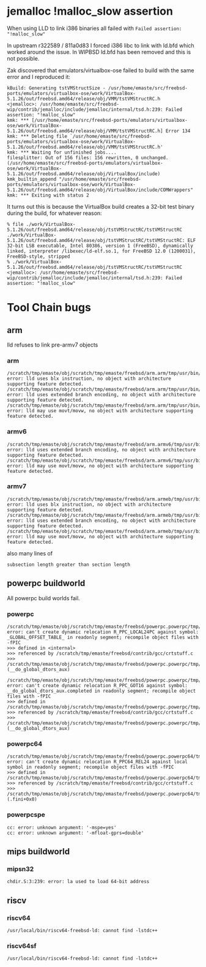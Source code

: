 # jemalloc !malloc_slow assertion
When using LLD to link i386 binaries all failed with
`Failed assertion: "!malloc_slow"`

In upstream r322589 / 811a0d83 I forced i386 libc to link with ld.bfd which
worked around the issue. In WIPBSD ld.bfd has been removed and this is not
possible.

Zak discovered that emulators/virtualbox-ose failed to build with the same
error and I reproduced it:

```
kBuild: Generating tstVMStructSize - /usr/home/emaste/src/freebsd-ports/emulators/virtualbox-ose/work/VirtualBox-5.1.26/out/freebsd.amd64/release/obj/VMM/tstVMStructRC.h
<jemalloc>: /usr/home/emaste/src/freebsd-wip/contrib/jemalloc/include/jemalloc/internal/tsd.h:239: Failed assertion: "!malloc_slow"
kmk: *** [/usr/home/emaste/src/freebsd-ports/emulators/virtualbox-ose/work/VirtualBox-5.1.26/out/freebsd.amd64/release/obj/VMM/tstVMStructRC.h] Error 134
kmk: *** Deleting file `/usr/home/emaste/src/freebsd-ports/emulators/virtualbox-ose/work/VirtualBox-5.1.26/out/freebsd.amd64/release/obj/VMM/tstVMStructRC.h'
kmk: *** Waiting for unfinished jobs....
filesplitter: Out of 156 files: 156 rewritten, 0 unchanged. (/usr/home/emaste/src/freebsd-ports/emulators/virtualbox-ose/work/VirtualBox-5.1.26/out/freebsd.amd64/release/obj/VirtualBox/include)
kmk_builtin_append "/usr/home/emaste/src/freebsd-ports/emulators/virtualbox-ose/work/VirtualBox-5.1.26/out/freebsd.amd64/release/obj/VirtualBox/include/COMWrappers"
kmk: *** Exiting with status 2
```

It turns out this is because the VirtualBox build creates a 32-bit test binary
during the build, for whatever reason:
```
% file ./work/VirtualBox-5.1.26/out/freebsd.amd64/release/obj/tstVMStructRC/tstVMStructRC
./work/VirtualBox-5.1.26/out/freebsd.amd64/release/obj/tstVMStructRC/tstVMStructRC: ELF 32-bit LSB executable, Intel 80386, version 1 (FreeBSD), dynamically linked, interpreter /libexec/ld-elf.so.1, for FreeBSD 12.0 (1200031), FreeBSD-style, stripped
% ./work/VirtualBox-5.1.26/out/freebsd.amd64/release/obj/tstVMStructRC/tstVMStructRC
<jemalloc>: /usr/home/emaste/src/freebsd-wip/contrib/jemalloc/include/jemalloc/internal/tsd.h:239: Failed assertion: "!malloc_slow"
```

# Tool Chain bugs
## arm
lld refuses to link pre-armv7 objects
### arm
```
/scratch/tmp/emaste/obj/scratch/tmp/emaste/freebsd/arm.arm/tmp/usr/bin/ld: error: lld uses blx instruction, no object with architecture supporting feature detected.
/scratch/tmp/emaste/obj/scratch/tmp/emaste/freebsd/arm.arm/tmp/usr/bin/ld: error: lld uses extended branch encoding, no object with architecture supporting feature detected.
/scratch/tmp/emaste/obj/scratch/tmp/emaste/freebsd/arm.arm/tmp/usr/bin/ld: error: lld may use movt/movw, no object with architecture supporting feature detected.
```

### armv6
```
/scratch/tmp/emaste/obj/scratch/tmp/emaste/freebsd/arm.armv6/tmp/usr/bin/ld: error: lld uses extended branch encoding, no object with architecture supporting feature detected.
/scratch/tmp/emaste/obj/scratch/tmp/emaste/freebsd/arm.armv6/tmp/usr/bin/ld: error: lld may use movt/movw, no object with architecture supporting feature detected.
```

### armv7
```
/scratch/tmp/emaste/obj/scratch/tmp/emaste/freebsd/arm.armeb/tmp/usr/bin/ld: error: lld uses blx instruction, no object with architecture supporting feature detected.
/scratch/tmp/emaste/obj/scratch/tmp/emaste/freebsd/arm.armeb/tmp/usr/bin/ld: error: lld uses extended branch encoding, no object with architecture supporting feature detected.
/scratch/tmp/emaste/obj/scratch/tmp/emaste/freebsd/arm.armeb/tmp/usr/bin/ld: error: lld may use movt/movw, no object with architecture supporting feature detected.
```
also many lines of
```
subsection length greater than section length
```

## powerpc buildworld
All powerpc build worlds fail.
### powerpc
```
/scratch/tmp/emaste/obj/scratch/tmp/emaste/freebsd/powerpc.powerpc/tmp/usr/bin/ld: error: can't create dynamic relocation R_PPC_LOCAL24PC against symbol: _GLOBAL_OFFSET_TABLE_ in readonly segment; recompile object files with -fPIC
>>> defined in <internal>
>>> referenced by /scratch/tmp/emaste/freebsd/contrib/gcc/crtstuff.c
>>>               /scratch/tmp/emaste/obj/scratch/tmp/emaste/freebsd/powerpc.powerpc/tmp/usr/lib/crtbeginS.o:(__do_global_dtors_aux)

/scratch/tmp/emaste/obj/scratch/tmp/emaste/freebsd/powerpc.powerpc/tmp/usr/bin/ld: error: can't create dynamic relocation R_PPC_GOT16 against symbol: __do_global_dtors_aux.completed in readonly segment; recompile object files with -fPIC
>>> defined in /scratch/tmp/emaste/obj/scratch/tmp/emaste/freebsd/powerpc.powerpc/tmp/usr/lib/crtbeginS.o
>>> referenced by /scratch/tmp/emaste/freebsd/contrib/gcc/crtstuff.c
>>>               /scratch/tmp/emaste/obj/scratch/tmp/emaste/freebsd/powerpc.powerpc/tmp/usr/lib/crtbeginS.o:(__do_global_dtors_aux)
```
### powerpc64
```
/scratch/tmp/emaste/obj/scratch/tmp/emaste/freebsd/powerpc.powerpc64/tmp/usr/bin/ld: error: can't create dynamic relocation R_PPC64_REL24 against local symbol in readonly segment; recompile object files with -fPIC
>>> defined in /scratch/tmp/emaste/obj/scratch/tmp/emaste/freebsd/powerpc.powerpc64/tmp/usr/lib/crtbeginS.o
>>> referenced by /scratch/tmp/emaste/freebsd/contrib/gcc/crtstuff.c
>>>               /scratch/tmp/emaste/obj/scratch/tmp/emaste/freebsd/powerpc.powerpc64/tmp/usr/lib/crtbeginS.o:(.fini+0x0)
```
### powerpcspe
```
cc: error: unknown argument: '-mspe=yes'
cc: error: unknown argument: '-mfloat-gprs=double'
```

## mips buildworld

### mipsn32
```
chdir.S:3:239: error: la used to load 64-bit address
```

## riscv
### riscv64
```
/usr/local/bin/riscv64-freebsd-ld: cannot find -lstdc++
```
### riscv64sf
```
/usr/local/bin/riscv64-freebsd-ld: cannot find -lstdc++
```
